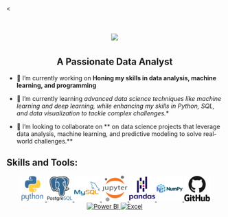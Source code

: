 <<h1 align="center">
  <a href="https://git.io/typing-svg">
    <img src="https://readme-typing-svg.herokuapp.com/?lines=▶▶+Hello!+👋+I'm+Charles+Munyua◀&center=true&size=25">
  </a>
</h1>
<h2 align="center"> A Passionate Data Analyst</h2>
<p align="center"> 

- 🔭 I’m currently working on **Honing my skills in data analysis, machine learning, and programming**

- 🌱 I’m currently learning *advanced data science techniques like machine learning and deep learning, while enhancing my skills in Python, SQL, and data visualization to tackle complex challenges.**

- 👯 I’m looking to collaborate on ** on data science projects that leverage data analysis, machine learning, and predictive modeling to solve real-world challenges.**


<p align="left">
</p>




## Skills and Tools: 
<div align="center">
  <a href="https://www.python.org/" target="_blank" rel="noreferrer"> 
    <img src="https://github.com/devicons/devicon/blob/master/icons/python/python-original-wordmark.svg" title="Python" alt="Python" width="60" height="60"/> 
  </a> 
  <a href="https://www.postgresql.org/" target="_blank" rel="noreferrer"> 
    <img src="https://github.com/devicons/devicon/blob/master/icons/postgresql/postgresql-original-wordmark.svg" title="PostgreSQL" alt="PostgreSQL" width="60" height="60"/> 
  </a> 
  <a href="https://www.mysql.com/" target="_blank" rel="noreferrer"> 
    <img src="https://github.com/devicons/devicon/blob/master/icons/mysql/mysql-original-wordmark.svg" title="MySQL" alt="MySQL" width="60" height="60"/> 
  </a>
  <a href="https://jupyter.org/" target="_blank" rel="noreferrer"> 
    <img src="https://github.com/devicons/devicon/blob/master/icons/jupyter/jupyter-original-wordmark.svg" title="Jupyter" alt="Jupyter" width="60" height="60"/> 
  </a>
  <a href="https://pandas.pydata.org/" target="_blank" rel="noreferrer"> 
    <img src="https://github.com/devicons/devicon/blob/master/icons/pandas/pandas-original-wordmark.svg" title="Pandas" alt="Pandas" width="60" height="60"/> 
  </a>
  <a href="https://numpy.org/" target="_blank" rel="noreferrer"> 
    <img src="https://github.com/devicons/devicon/blob/master/icons/numpy/numpy-original-wordmark.svg" title="Numpy" alt="Numpy" width="60" height="60"/> 
  </a>
  <a href="https://github.com/" target="_blank" rel="noreferrer"> 
    <img src="https://github.com/devicons/devicon/blob/master/icons/github/github-original-wordmark.svg" title="GitHub" alt="GitHub" width="60" height="60"/> 
  </a>
  <a href="https://powerbi.microsoft.com/" target="_blank" rel="noreferrer"> 
    <img src="https://media.datacamp.com/legacy/v1724169856/image_ff55d03003.png" title="Power BI" alt="Power BI" width="60" height="60"/> 
  </a>
  <a href="https://www.microsoft.com/en-us/microsoft-365/excel" target="_blank" rel="noreferrer"> 
    <img src="https://w7.pngwing.com/pngs/394/915/png-transparent-excel-hd-logo-thumbnail.png" title="Excel" alt="Excel" width="60" height="60"/> 
  </a>
</div>
